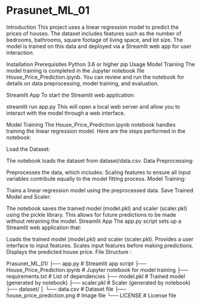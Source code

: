 # Prasunet_ML_01
Introduction
This project uses a linear regression model to predict the prices of houses. The dataset includes features such as the number of bedrooms, bathrooms, square footage of living space, and lot size. The model is trained on this data and deployed via a Streamlit web app for user interaction.

Installation
Prerequisites
Python 3.6 or higher
pip
Usage
Model Training
The model training is completed in the Jupyter notebook file House_Price_Prediction.ipynb. You can review and run the notebook for details on data preprocessing, model training, and evaluation.

Streamlit App
To start the Streamlit web application:

streamlit run app.py
This will open a local web server and allow you to interact with the model through a web interface.

Model Training
The House_Price_Prediction.ipynb notebook handles training the linear regression model. Here are the steps performed in the notebook:

Load the Dataset:

The notebook loads the dataset from dataset/data.csv.
Data Preprocessing:

Preprocesses the data, which includes:
Scaling features to ensure all input variables contribute equally to the model fitting process.
Model Training:

Trains a linear regression model using the preprocessed data.
Save Trained Model and Scaler:

The notebook saves the trained model (model.pkl) and scaler (scaler.pkl) using the pickle library. This allows for future predictions to be made without retraining the model.
Streamlit App
The app.py script sets up a Streamlit web application that:

Loads the trained model (model.pkl) and scaler (scaler.pkl).
Provides a user interface to input features.
Scales input features before making predictions.
Displays the predicted house price.
File Structure :

Prasunet_ML_01/
├── app.py                     # Streamlit app script
├── House_Price_Prediction.ipynb   # Jupyter notebook for model training
├── requirements.txt           # List of dependencies
├── model.pkl                  # Trained model (generated by notebook)
├── scaler.pkl                 # Scaler (generated by notebook)
├── dataset/
│   └── data.csv               # Dataset file
├── house_price_prediction.png # Image file
└── LICENSE                    # License file
